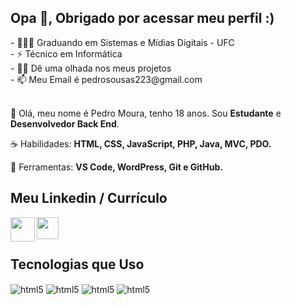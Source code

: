 
<!--
**Guilherme-dsr/Guilherme-dsr** is a ✨ _special_ ✨ repository because its `README.md` (this file) appears on your GitHub profile.

Here are some ideas to get you started:

- 🔭 I’m currently working on ...
- 🌱 I’m currently learning ...
- 👯 I’m looking to collaborate on ...
- 🤔 I’m looking for help with ...
- 💬 Ask me about ...
- 📫 How to reach me: ...
- 😄 Pronouns: ...
- ⚡ Fun fact: ...
-->

## Opa 👋, Obrigado por acessar meu perfil :)

<div style="display: inline_block">
- 👨🏻‍🎓 Graduando em Sistemas e Mídias Digitais - UFC<br>
- ⚡ Técnico em Informática <br>
- 👨‍💻 Dê uma olhada nos meus projetos <br>
- 📫 Meu Email é pedrosousas223@gmail.com
</div>
<br>
<p align="left"> 
 🖖 Olá, meu nome é Pedro Moura, tenho 18 anos. Sou <strong>Estudante</strong> e <strong>Desenvolvedor Back End</strong>.
</p>

<p align="left">
 ☕ Habilidades: <strong>HTML, CSS, JavaScript, PHP, Java, MVC, PDO.</strong>
</p>

<p align="left">
  💼 Ferramentas: <strong>VS Code, WordPress, Git e GitHub.</strong>
</p>
  
## Meu Linkedin / Currículo

<div style="display: inline_block">
<a href="https://www.linkedin.com/in/pedro-moura-265a31233/" target="_blank"><img align="left" width="39" height="39" src="https://img.icons8.com/color/48/000000/linkedin.png"></a>
 <a href="https://www.linkedin.com/in/pedro-moura-265a31233/" target="_blank"><img align="left" width="35" height="35" src="https://img.icons8.com/color-glass/48/000000/resume.png"></a>
</div><br>
<br>


## Tecnologias que Uso

<div style="display: inline_block">
  <img align="center" alt="html5" src="https://img.shields.io/badge/HTML5-E34F26?style=for-the-badge&logo=html5&logoColor=white">
  <img align="center" alt="html5" src="https://img.shields.io/badge/CSS3-1572B6?style=for-the-badge&logo=css3&logoColor=white">
  <img align="center" alt="html5" src="https://img.shields.io/badge/JavaScript-F7DF1E?style=for-the-badge&logo=javascript&logoColor=black">
  <img align="center" alt="html5" src="https://img.shields.io/badge/PHP-777BB4?style=for-the-badge&logo=php&logoColor=white">
</div>
<br>


